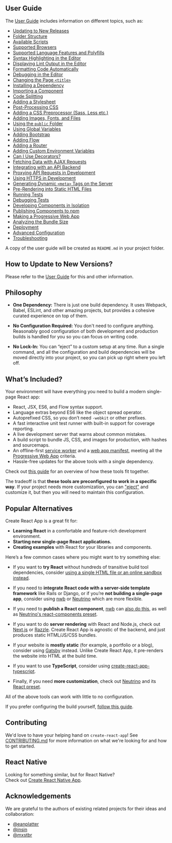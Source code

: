 ## User Guide

The [User Guide](https://github.com/devloco/create-react-wptheme/blob/master/create-react-app-USERGUIDE.md) includes information on different topics, such as:

-   [Updating to New Releases](https://github.com/devloco/create-react-wptheme/blob/master/create-react-app-USERGUIDE.md#updating-to-new-releases)
-   [Folder Structure](https://github.com/devloco/create-react-wptheme/blob/master/create-react-app-USERGUIDE.md#folder-structure)
-   [Available Scripts](https://github.com/devloco/create-react-wptheme/blob/master/create-react-app-USERGUIDE.md#available-scripts)
-   [Supported Browsers](https://github.com/devloco/create-react-wptheme/blob/master/create-react-app-USERGUIDE.md#supported-browsers)
-   [Supported Language Features and Polyfills](https://github.com/devloco/create-react-wptheme/blob/master/create-react-app-USERGUIDE.md#supported-language-features-and-polyfills)
-   [Syntax Highlighting in the Editor](https://github.com/devloco/create-react-wptheme/blob/master/create-react-app-USERGUIDE.md#syntax-highlighting-in-the-editor)
-   [Displaying Lint Output in the Editor](https://github.com/devloco/create-react-wptheme/blob/master/create-react-app-USERGUIDE.md#displaying-lint-output-in-the-editor)
-   [Formatting Code Automatically](https://github.com/devloco/create-react-wptheme/blob/master/create-react-app-USERGUIDE.md#formatting-code-automatically)
-   [Debugging in the Editor](https://github.com/devloco/create-react-wptheme/blob/master/create-react-app-USERGUIDE.md#debugging-in-the-editor)
-   [Changing the Page `<title>`](https://github.com/devloco/create-react-wptheme/blob/master/create-react-app-USERGUIDE.md#changing-the-page-title)
-   [Installing a Dependency](https://github.com/devloco/create-react-wptheme/blob/master/create-react-app-USERGUIDE.md#installing-a-dependency)
-   [Importing a Component](https://github.com/devloco/create-react-wptheme/blob/master/create-react-app-USERGUIDE.md#importing-a-component)
-   [Code Splitting](https://github.com/devloco/create-react-wptheme/blob/master/create-react-app-USERGUIDE.md#code-splitting)
-   [Adding a Stylesheet](https://github.com/devloco/create-react-wptheme/blob/master/create-react-app-USERGUIDE.md#adding-a-stylesheet)
-   [Post-Processing CSS](https://github.com/devloco/create-react-wptheme/blob/master/create-react-app-USERGUIDE.md#post-processing-css)
-   [Adding a CSS Preprocessor (Sass, Less etc.)](https://github.com/devloco/create-react-wptheme/blob/master/create-react-app-USERGUIDE.md#adding-a-css-preprocessor-sass-less-etc)
-   [Adding Images, Fonts, and Files](https://github.com/devloco/create-react-wptheme/blob/master/create-react-app-USERGUIDE.md#adding-images-fonts-and-files)
-   [Using the `public` Folder](https://github.com/devloco/create-react-wptheme/blob/master/create-react-app-USERGUIDE.md#using-the-public-folder)
-   [Using Global Variables](https://github.com/devloco/create-react-wptheme/blob/master/create-react-app-USERGUIDE.md#using-global-variables)
-   [Adding Bootstrap](https://github.com/devloco/create-react-wptheme/blob/master/create-react-app-USERGUIDE.md#adding-bootstrap)
-   [Adding Flow](https://github.com/devloco/create-react-wptheme/blob/master/create-react-app-USERGUIDE.md#adding-flow)
-   [Adding a Router](https://github.com/devloco/create-react-wptheme/blob/master/create-react-app-USERGUIDE.md#adding-a-router)
-   [Adding Custom Environment Variables](https://github.com/devloco/create-react-wptheme/blob/master/create-react-app-USERGUIDE.md#adding-custom-environment-variables)
-   [Can I Use Decorators?](https://github.com/devloco/create-react-wptheme/blob/master/create-react-app-USERGUIDE.md#can-i-use-decorators)
-   [Fetching Data with AJAX Requests](https://github.com/devloco/create-react-wptheme/blob/master/create-react-app-USERGUIDE.md#fetching-data-with-ajax-requests)
-   [Integrating with an API Backend](https://github.com/devloco/create-react-wptheme/blob/master/create-react-app-USERGUIDE.md#integrating-with-an-api-backend)
-   [Proxying API Requests in Development](https://github.com/devloco/create-react-wptheme/blob/master/create-react-app-USERGUIDE.md#proxying-api-requests-in-development)
-   [Using HTTPS in Development](https://github.com/devloco/create-react-wptheme/blob/master/create-react-app-USERGUIDE.md#using-https-in-development)
-   [Generating Dynamic `<meta>` Tags on the Server](https://github.com/devloco/create-react-wptheme/blob/master/create-react-app-USERGUIDE.md#generating-dynamic-meta-tags-on-the-server)
-   [Pre-Rendering into Static HTML Files](https://github.com/devloco/create-react-wptheme/blob/master/create-react-app-USERGUIDE.md#pre-rendering-into-static-html-files)
-   [Running Tests](https://github.com/devloco/create-react-wptheme/blob/master/create-react-app-USERGUIDE.md#running-tests)
-   [Debugging Tests](https://github.com/devloco/create-react-wptheme/blob/master/create-react-app-USERGUIDE.md#debugging-tests)
-   [Developing Components in Isolation](https://github.com/devloco/create-react-wptheme/blob/master/create-react-app-USERGUIDE.md#developing-components-in-isolation)
-   [Publishing Components to npm](https://github.com/devloco/create-react-wptheme/blob/master/create-react-app-USERGUIDE.md#publishing-components-to-npm)
-   [Making a Progressive Web App](https://github.com/devloco/create-react-wptheme/blob/master/create-react-app-USERGUIDE.md#making-a-progressive-web-app)
-   [Analyzing the Bundle Size](https://github.com/devloco/create-react-wptheme/blob/master/create-react-app-USERGUIDE.md#analyzing-the-bundle-size)
-   [Deployment](https://github.com/devloco/create-react-wptheme/blob/master/create-react-app-USERGUIDE.md#deployment)
-   [Advanced Configuration](https://github.com/devloco/create-react-wptheme/blob/master/create-react-app-USERGUIDE.md#advanced-configuration)
-   [Troubleshooting](https://github.com/devloco/create-react-wptheme/blob/master/create-react-app-USERGUIDE.md#troubleshooting)

A copy of the user guide will be created as `README.md` in your project folder.

## How to Update to New Versions?

Please refer to the [User Guide](https://github.com/devloco/create-react-wptheme/blob/master/create-react-app-USERGUIDE.md#updating-to-new-releases) for this and other information.

## Philosophy

-   **One Dependency:** There is just one build dependency. It uses Webpack, Babel, ESLint, and other amazing projects, but provides a cohesive curated experience on top of them.

-   **No Configuration Required:** You don't need to configure anything. Reasonably good configuration of both development and production builds is handled for you so you can focus on writing code.

-   **No Lock-In:** You can “eject” to a custom setup at any time. Run a single command, and all the configuration and build dependencies will be moved directly into your project, so you can pick up right where you left off.

## What’s Included?

Your environment will have everything you need to build a modern single-page React app:

-   React, JSX, ES6, and Flow syntax support.
-   Language extras beyond ES6 like the object spread operator.
-   Autoprefixed CSS, so you don’t need `-webkit` or other prefixes.
-   A fast interactive unit test runner with built-in support for coverage reporting.
-   A live development server that warns about common mistakes.
-   A build script to bundle JS, CSS, and images for production, with hashes and sourcemaps.
-   An offline-first [service worker](https://developers.google.com/web/fundamentals/getting-started/primers/service-workers) and a [web app manifest](https://developers.google.com/web/fundamentals/engage-and-retain/web-app-manifest/), meeting all the [Progressive Web App](https://github.com/devloco/create-react-wptheme/blob/master/create-react-app-USERGUIDE.md#making-a-progressive-web-app) criteria.
-   Hassle-free updates for the above tools with a single dependency.

Check out [this guide](https://github.com/nitishdayal/cra_closer_look) for an overview of how these tools fit together.

The tradeoff is that **these tools are preconfigured to work in a specific way**. If your project needs more customization, you can ["eject"](https://github.com/devloco/create-react-wptheme/blob/master/create-react-app-USERGUIDE.md#npm-run-eject) and customize it, but then you will need to maintain this configuration.

## Popular Alternatives

Create React App is a great fit for:

-   **Learning React** in a comfortable and feature-rich development environment.
-   **Starting new single-page React applications.**
-   **Creating examples** with React for your libraries and components.

Here’s a few common cases where you might want to try something else:

-   If you want to **try React** without hundreds of transitive build tool dependencies, consider [using a single HTML file or an online sandbox instead](https://reactjs.org/docs/try-react.html).

-   If you need to **integrate React code with a server-side template framework** like Rails or Django, or if you’re **not building a single-page app**, consider using [nwb](https://github.com/insin/nwb) or [Neutrino](https://neutrino.js.org/) which are more flexible.

-   If you need to **publish a React component**, [nwb](https://github.com/insin/nwb) can [also do this](https://github.com/insin/nwb#react-components-and-libraries), as well as [Neutrino's react-components preset](https://neutrino.js.org/packages/react-components/).

-   If you want to do **server rendering** with React and Node.js, check out [Next.js](https://github.com/zeit/next.js/) or [Razzle](https://github.com/jaredpalmer/razzle). Create React App is agnostic of the backend, and just produces static HTML/JS/CSS bundles.

-   If your website is **mostly static** (for example, a portfolio or a blog), consider using [Gatsby](https://www.gatsbyjs.org/) instead. Unlike Create React App, it pre-renders the website into HTML at the build time.

-   If you want to use **TypeScript**, consider using [create-react-app-typescript](https://github.com/wmonk/create-react-app-typescript).

-   Finally, if you need **more customization**, check out [Neutrino](https://neutrino.js.org/) and its [React preset](https://neutrino.js.org/packages/react/).

All of the above tools can work with little to no configuration.

If you prefer configuring the build yourself, [follow this guide](https://reactjs.org/docs/add-react-to-an-existing-app.html).

## Contributing

We'd love to have your helping hand on `create-react-app`! See [CONTRIBUTING.md](CONTRIBUTING.md) for more information on what we're looking for and how to get started.

## React Native

Looking for something similar, but for React Native?<br>
Check out [Create React Native App](https://github.com/react-community/create-react-native-app/).

## Acknowledgements

We are grateful to the authors of existing related projects for their ideas and collaboration:

-   [@eanplatter](https://github.com/eanplatter)
-   [@insin](https://github.com/insin)
-   [@mxstbr](https://github.com/mxstbr)
